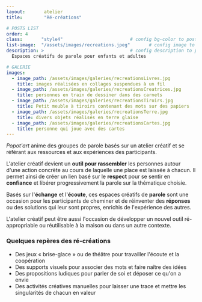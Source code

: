 ```yaml
---
layout:       atelier
title:        "Ré-créations"

# POSTS LIST
order: 4
class:       "style4"                         # config bg-color to post list card (1..6)
list-image:  "/assets/images/recreations.jpeg"       # config image to post list card (1..6)
description: >                                # config description to post list card
  Espaces créatifs de parole pour enfants et adultes

# GALERIE
images:
  - image_path: /assets/images/galeries/recreationsLivres.jpg
    title: images réalisées en collages suspendues à un fil
  - image_path: /assets/images/galeries/recreationsCreatrices.jpg
    title: personnes en train de dessiner dans des carnets
  - image_path: /assets/images/galeries/recreationsTiroirs.jpg
    title: Petit meuble à tiroirs contenant des mots sur des papiers
  - image_path: /assets/images/galeries/recreationsTerre.jpg
    title: divers objets réalisés en terre glaise
  - image_path: /assets/images/galeries/recreationsCartes.jpg
    title: personne qui joue avec des cartes 
---
```

*Popot'art* anime des groupes de parole basés sur un atelier créatif et se référant aux
ressources et aux expériences des participants.

L'atelier créatif devient un **outil pour rassembler** les personnes autour d'une action concrète au cours de laquelle une place est laissée à chacun. Il permet ainsi de créer un lien basé sur le **respect** pour se sentir en **confiance** et libérer progressivement la parole sur la thématique choisie.

Basés sur l'**échange** et l'**écoute**, ces espaces créatifs de **parole** sont une occasion pour les participants de cheminer et de réinventer des **réponses** ou des solutions qui leur sont propres, enrichis de l'expérience des autres.

L'atelier créatif peut être aussi l'occasion de développer un nouvel outil ré-appropriable ou réutilisable à la maison ou dans un autre contexte.

<div class="ateliers_exemples">
  <h3>Quelques repères des ré-créations</h3>
  <ul>
    <li>Des jeux « brise-glace » ou de théâtre pour travailler l'écoute et la coopération</li>
    <li>Des supports visuels pour associer des mots et faire naître des idées</li>
    <li>Des propositions ludiques pour parler de soi et déposer ce qu'on a envie</li>
    <li>Des activités créatives manuelles pour laisser une trace et mettre les singularités de chacun en valeur</li>
  </ul>
</div>
